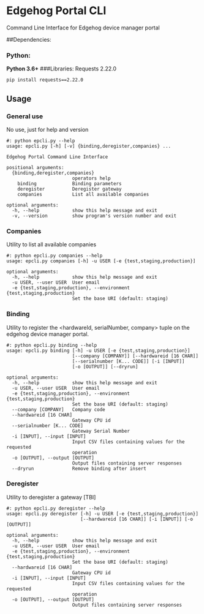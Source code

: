 # Edgehog Portal CLI

Command Line Interface for Edgehog device manager portal

##Dependencies:
### Python:
**Python 3.6+**
###Libraries:
Requests 2.22.0

`pip install requests==2.22.0`

## Usage
### General use
No use, just for help and version
```
#: python epcli.py --help
usage: epcli.py [-h] [-v] {binding,deregister,companies} ...

Edgehog Portal Command Line Interface

positional arguments:
  {binding,deregister,companies}
                        operators help
    binding             Binding parameters
    deregister          Deregister gateway
    companies           List all available companies

optional arguments:
  -h, --help            show this help message and exit
  -v, --version         show program's version number and exit
```
### Companies
Utility to list all available companies

```
#: python epcli.py companies --help
usage: epcli.py companies [-h] -u USER [-e {test,staging,production}]

optional arguments:
  -h, --help            show this help message and exit
  -u USER, --user USER  User email
  -e {test,staging,production}, --environment {test,staging,production}
                        Set the base URI (default: staging)
```
### Binding
Utility to register the <hardwareId, serialNumber, company> tuple on the 
edgehog device manager portal.

```
#: python epcli.py binding --help
usage: epcli.py binding [-h] -u USER [-e {test,staging,production}]
                        [--company [COMPANY]] [--hardwareid [16 CHAR]]
                        [--serialnumber [K... CODE]] [-i [INPUT]]
                        [-o [OUTPUT]] [--dryrun]

optional arguments:
  -h, --help            show this help message and exit
  -u USER, --user USER  User email
  -e {test,staging,production}, --environment {test,staging,production}
                        Set the base URI (default: staging)
  --company [COMPANY]   Company code
  --hardwareid [16 CHAR]
                        Gateway CPU id
  --serialnumber [K... CODE]
                        Gateway Serial Number
  -i [INPUT], --input [INPUT]
                        Input CSV files containing values for the requested
                        operation
  -o [OUTPUT], --output [OUTPUT]
                        Output files containing server responses
  --dryrun              Remove binding after insert
```
### Deregister
Utility to deregister a gateway [TBI]

```
#: python epcli.py deregister --help
usage: epcli.py deregister [-h] -u USER [-e {test,staging,production}]
                           [--hardwareid [16 CHAR]] [-i [INPUT]] [-o [OUTPUT]]

optional arguments:
  -h, --help            show this help message and exit
  -u USER, --user USER  User email
  -e {test,staging,production}, --environment {test,staging,production}
                        Set the base URI (default: staging)
  --hardwareid [16 CHAR]
                        Gateway CPU id
  -i [INPUT], --input [INPUT]
                        Input CSV files containing values for the requested
                        operation
  -o [OUTPUT], --output [OUTPUT]
                        Output files containing server responses
```